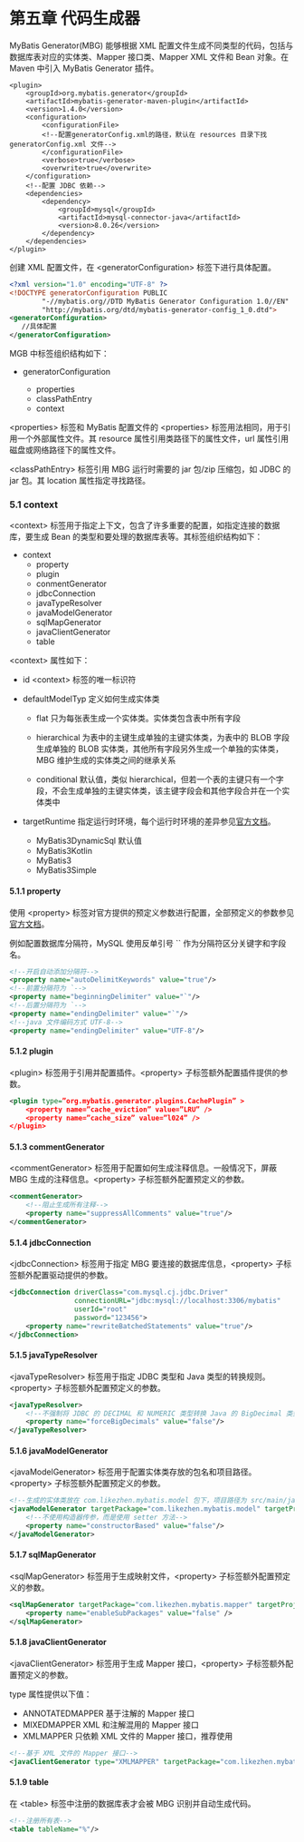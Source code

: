 # 第五章 代码生成器

MyBatis Generator(MBG) 能够根据 XML 配置文件生成不同类型的代码，包括与数据库表对应的实体类、Mapper 接口类、Mapper XML 文件和 Bean 对象。在 Maven 中引入 MyBatis Generator 插件。
```pom
<plugin>
    <groupId>org.mybatis.generator</groupId>
    <artifactId>mybatis-generator-maven-plugin</artifactId>
    <version>1.4.0</version>
    <configuration>
        <configurationFile>
        <!--配置generatorConfig.xml的路径，默认在 resources 目录下找 generatorConfig.xml 文件-->
        </configurationFile>
        <verbose>true</verbose>
        <overwrite>true</overwrite>
    </configuration>
    <!--配置 JDBC 依赖-->
    <dependencies>
        <dependency>
            <groupId>mysql</groupId>
            <artifactId>mysql-connector-java</artifactId>
            <version>8.0.26</version>
        </dependency>
    </dependencies>
</plugin>
```

创建 XML 配置文件，在 \<generatorConfiguration> 标签下进行具体配置。

```xml
<?xml version="1.0" encoding="UTF-8" ?>
<!DOCTYPE generatorConfiguration PUBLIC
        "-//mybatis.org//DTD MyBatis Generator Configuration 1.0//EN"
        "http://mybatis.org/dtd/mybatis-generator-config_1_0.dtd">
<generatorConfiguration>
   //具体配置
</generatorConfiguration>
```

MGB 中标签组织结构如下：

- generatorConfiguration

	- properties
	- classPathEntry
	- context

\<properties> 标签和 MyBatis 配置文件的 \<properties> 标签用法相同，用于引用一个外部属性文件。其 resource 属性引用类路径下的属性文件，url 属性引用磁盘或网络路径下的属性文件。

\<classPathEntry> 标签引用 MBG 运行时需要的 jar 包/zip 压缩包，如 JDBC 的 jar 包。其 location 属性指定寻找路径。

### 5.1 context

\<context> 标签用于指定上下文，包含了许多重要的配置，如指定连接的数据库，要生成 Bean 的类型和要处理的数据库表等。其标签组织结构如下：

- context
  - property
  - plugin
  - conmentGenerator
  - jdbcConnection
  - javaTypeResolver
  - javaModelGenerator
  - sqlMapGenerator
  - javaClientGenerator
  - table

\<context> 属性如下：

-  id \<context> 标签的唯一标识符
- defaultModelTyp 定义如何生成实体类

  - flat 只为每张表生成一个实体类。实体类包含表中所有字段

  - hierarchical 为表中的主键生成单独的主键实体类，为表中的 BLOB 字段生成单独的 BLOB 实体类，其他所有字段另外生成一个单独的实体类，MBG 维护生成的实体类之间的继承关系

  - conditional 默认值，类似 hierarchical，但若一个表的主键只有一个字段，不会生成单独的主键实体类，该主键字段会和其他字段合并在一个实体类中
-  targetRuntime 指定运行时环境，每个运行时环境的差异参见[官方文档](http://mybatis.org/generator/configreference/context.html)。
   - MyBatis3DynamicSql 默认值
   - MyBatis3Kotlin
   - MyBatis3
   - MyBatis3Simple

#### 5.1.1 property

使用 \<property> 标签对官方提供的预定义参数进行配置，全部预定义的参数参见[官方文档](http://mybatis.org/generator/configreference/context.html)。

例如配置数据库分隔符，MySQL 使用反单引号 `` 作为分隔符区分关键字和字段名。


```xml
<!--开启自动添加分隔符-->
<property name="autoDelimitKeywords" value="true"/>
<!--前置分隔符为 `-->
<property name="beginningDelimiter" value="`"/>
<!--后置分隔符为 `-->
<property name="endingDelimiter" value="`"/>
<!--java 文件编码方式 UTF-8-->
<property name="endingDelimiter" value="UTF-8"/>
```

#### 5.1.2 plugin

\<plugin> 标签用于引用并配置插件。\<property> 子标签额外配置插件提供的参数。

```xml
<plugin type=”org.mybatis.generator.plugins.CachePlugin” >
    <property name=”cache_eviction” value=”LRU” />
    <property name=”cache_size” value=”l024” />
</plugin>
```

#### 5.1.3 commentGenerator

\<commentGenerator> 标签用于配置如何生成注释信息。一般情况下，屏蔽MBG 生成的注释信息。\<property> 子标签额外配置预定义的参数。 

```xml
<commentGenerator>
    <!--阻止生成所有注释-->
    <property name="suppressAllComments" value="true"/>
</commentGenerator>
```

#### 5.1.4 jdbcConnection

\<jdbcConnection> 标签用于指定 MBG 要连接的数据库信息，\<property> 子标签额外配置驱动提供的参数。

```xml
<jdbcConnection driverClass="com.mysql.cj.jdbc.Driver"
                connectionURL="jdbc:mysql://localhost:3306/mybatis"
                userId="root"
                password="123456">
    <property name="rewriteBatchedStatements" value="true"/>
</jdbcConnection>
```

#### 5.1.5 javaTypeResolver

\<javaTypeResolver> 标签用于指定 JDBC 类型和 Java 类型的转换规则。\<property> 子标签额外配置预定义的参数。 

```xml
<javaTypeResolver>
	<!--不强制将 JDBC 的 DECIMAL 和 NUMERIC 类型转换 Java 的 BigDecimal 类型-->
    <property name="forceBigDecimals" value="false"/>
</javaTypeResolver>
```

#### 5.1.6 javaModelGenerator

\<javaModelGenerator> 标签用于配置实体类存放的包名和项目路径。\<property> 子标签额外配置预定义的参数。 

```xml
<!--生成的实体类放在 com.likezhen.mybatis.model 包下，项目路径为 src/main/java-->
<javaModelGenerator targetPackage="com.likezhen.mybatis.model" targetProject="src/main/java">
    <!--不使用构造器传参，而是使用 setter 方法-->
    <property name="constructorBased" value="false"/>
</javaModelGenerator>
```

#### 5.1.7 sqlMapGenerator

\<sqlMapGenerator> 标签用于生成映射文件，\<property> 子标签额外配置预定义的参数。 

```xml
<sqlMapGenerator targetPackage="com.likezhen.mybatis.mapper" targetProject="src/main/resources">
    <property name="enableSubPackages" value="false" />
</sqlMapGenerator>
```

#### 5.1.8 javaClientGenerator

\<javaClientGenerator> 标签用于生成 Mapper 接口，\<property> 子标签额外配置预定义的参数。 

type 属性提供以下值：
- ANNOTATEDMAPPER 基于注解的 Mapper 接口
- MIXEDMAPPER XML 和注解混用的 Mapper 接口
- XMLMAPPER 只依赖 XML 文件的 Mapper 接口，推荐使用
```xml
<!--基于 XML 文件的 Mapper 接口-->
<javaClientGenerator type="XMLMAPPER" targetPackage="com.likezhen.mybatis.mapper" targetProject="src/main/java"/>
```

#### 5.1.9 table

在 \<table> 标签中注册的数据库表才会被 MBG 识别并自动生成代码。

```xml
<!--注册所有表-->
<table tableName="%"/>
```


